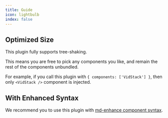 ```yaml
---
title: Guide
icon: lightbulb
index: false
---
```


## Optimized Size

This plugin fully supports tree-shaking.

This means you are free to pick any components you like, and remain the rest of the components unbundled.

For example, if you call this plugin with `{ components: ['VidStack'] }`, then only `<VidStack />` component is injected.

## With Enhanced Syntax

We recommend you to use this plugin with [md-enhance component syntax](https://plugin-md-enhance.vuejs.press/guide/content/component.html).
